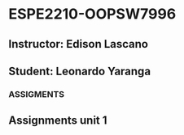 # ESPE2210-OOPSW7996
## Instructor: Edison Lascano
## Student: Leonardo Yaranga
### ASSIGMENTS
## Assignments unit 1